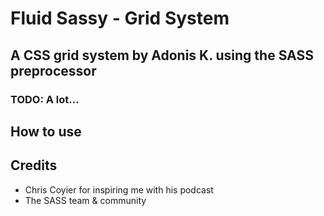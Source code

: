 # Fluid Sassy - Grid System

## A CSS grid system by Adonis K. using the SASS preprocessor

### TODO: A lot...

## How to use

## Credits

* Chris Coyier for inspiring me with his podcast
* The SASS team & community